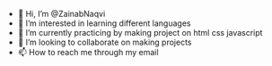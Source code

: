 - 👋 Hi, I’m @ZainabNaqvi
- 👀 I’m interested in learning different languages
- 🌱 I’m currently practicing by making project on html css javascript
- 💞️ I’m looking to collaborate on making projects
- 📫 How to reach me through my email


<!---
SyedaZainabNaqvi/SyedaZainabNaqvi is a ✨ special ✨ repository because its `README.md` (this file) appears on your GitHub profile.
You can click the Preview link to take a look at your changes.
--->
